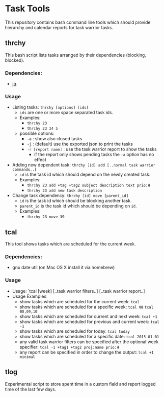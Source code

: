 # Task Tools

This repository contains bash command line tools which should
provide hierarchy and calendar reports for task warrior tasks. 

## thrchy

This bash script lists tasks arranged by their dependencies (blocking, blocked).

### Dependencies:

* [jq](http://stedolan.github.io/jq/).

### Usage

* Listing tasks:
  `thrchy [options] [ids]`
    * `ids` are one or more space separated task ids.
    * Examples: 
        * `thrchy 23`
        * `thrchy 23 34 5`
    * possible options:
        * `-a` : show also closed tasks
        * `-j` : (default) use the exported json to print the tasks
        * `-r [report name]` : use the task warrior report to show the tasks
            * if the report only shows pending tasks the `-a` option has no effect
* Adding new dependent task:
  `thrchy [id] add [..normal task warrior commands..]`
    * `id` is the task id which should depend on the newly created task.
    * Examples: 
        * `thrchy 23 add +tag +tag2 subject description text prio:H`
        * `thrchy 23 add new task description`
* Change task dependency:
  `thrchy [id] move [parent_id]`
    * `id` is the task id which should be blocking another task.
    * `parent_id` is the task id which should be depending on `id`.
    * Examples: 
        * `thrchy 23 move 39`

## tcal

This tool shows tasks which are scheduled for the current week.

### Dependencies:

* gnu date util (on Mac OS X install it via homebrew)

### Usage

* Usage: `tcal [week] [..task warrior filters..] [..task warrior report..]
* Usage Examples:
    * show tasks which are scheduled for the current week:
      `tcal`
    * show tasks which are scheduled for a specific week:
      `tcal 08`
      `tcal 08,09,10`
    * show tasks which are scheduled for current and next week:
      `tcal +1`
    * show tasks which are scheduled for previous and current week:
      `tcal -1`
    * show tasks which are scheduled for today:
      `tcal today`
    * show tasks which are scheduled for a specific date:
      `tcal 2015-01-01`
    * any valid task warrior filters can be specified after the optional week specifier:
      `tcal -1 +tag1 +tag2 proj:name prio:H`
    * any report can be specified in order to change the output:
      `tcal +1 minimal`

## tlog

Experimental script to store spent time in a custom field
and report logged time of the last few days.

